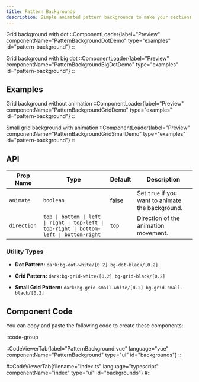 ```yaml
---
title: Pattern Backgrounds
description: Simple animated pattern backgrounds to make your sections stand out.
---
```


Grid background with dot
::ComponentLoader{label="Preview" componentName="PatternBackgroundDotDemo" type="examples" id="pattern-background"}
::

Grid background with big dot
::ComponentLoader{label="Preview" componentName="PatternBackgroundBigDotDemo" type="examples" id="pattern-background"}
::

## Examples

Grid background without animation
::ComponentLoader{label="Preview" componentName="PatternBackgroundGridDemo" type="examples" id="pattern-background"}
::

Small grid background with animation
::ComponentLoader{label="Preview" componentName="PatternBackgroundGridSmallDemo" type="examples" id="pattern-background"}
::

## API

| Prop Name   | Type                                                                                     | Default | Description                                       |
| ----------- | ---------------------------------------------------------------------------------------- | ------- | ------------------------------------------------- |
| `animate`   | `boolean`                                                                                | false   | Set `true` if you want to animate the background. |
| `direction` | `top \| bottom \| left \| right \| top-left \| top-right \| bottom-left \| bottom-right` | `top`   | Direction of the animation movement.              |

### Utility Types

- **Dot Pattern:** `dark:bg-dot-white/[0.2] bg-dot-black/[0.2]`

- **Grid Pattern:** `dark:bg-grid-white/[0.2] bg-grid-black/[0.2]`

- **Small Grid Pattern:** `dark:bg-grid-small-white/[0.2] bg-grid-small-black/[0.2]`

## Component Code

You can copy and paste the following code to create these components:

::code-group

::CodeViewerTab{label="PatternBackground.vue" language="vue" componentName="PatternBackground" type="ui" id="backgrounds"}
::

#::CodeViewerTab{filename="index.ts" language="typescript" componentName="index" type="ui" id="backgrounds"}
#::
